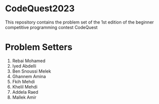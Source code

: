 # CodeQuest2023
This repository contains the problem set of the 1st edition of the beginner competitive programming contest CodeQuest

# Problem Setters
1. Rebai Mohamed
2. Iyed Abdelli
3. Ben Snoussi Melek
4. Ghannem Amina
5. Fkih Mehdi
6. Khelil Mehdi
7. Addela Raed
8. Mallek Amir
